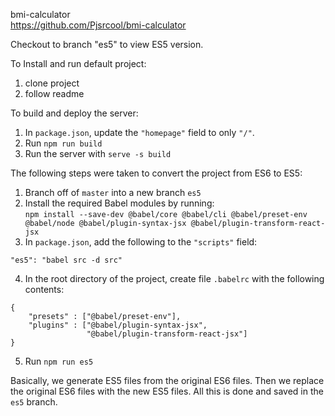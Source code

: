 bmi-calculator\
https://github.com/Pjsrcool/bmi-calculator

Checkout to branch "es5" to view ES5 version.

To Install and run default project:
1. clone project
2. follow readme

To build and deploy the server:
1. In `package.json`, update the `"homepage"` field to only `"/"`.
2. Run `npm run build`
3. Run the server with `serve -s build`

The following steps were taken to convert the project from ES6 to ES5:
1. Branch off of `master` into a new branch `es5`
2. Install the required Babel modules by running:\
 `npm install --save-dev @babel/core @babel/cli @babel/preset-env @babel/node @babel/plugin-syntax-jsx @babel/plugin-transform-react-jsx`
3. In `package.json`, add the following to the `"scripts"` field:
```
"es5": "babel src -d src"
```
4. In the root directory of the project, create file `.babelrc` with the following contents:
```
{
	"presets" : ["@babel/preset-env"],
	"plugins" : ["@babel/plugin-syntax-jsx",
				 "@babel/plugin-transform-react-jsx"]
}
```
5. Run `npm run es5`

Basically, we generate ES5 files from the original ES6 files. Then we replace the original ES6 files with the new ES5 files. All this is done and saved in the `es5` branch.